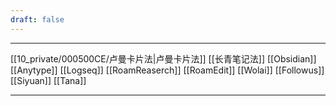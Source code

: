```yaml
---
draft: false
---
```

---

[[10_private/000500CE/卢曼卡片法|卢曼卡片法]] [[长青笔记法]] 
[[Obsidian]] [[Anytype]] [[Logseq]] [[RoamReaserch]] [[RoamEdit]] [[Wolai]] [[Followus]] [[Siyuan]] [[Tana]]

---
